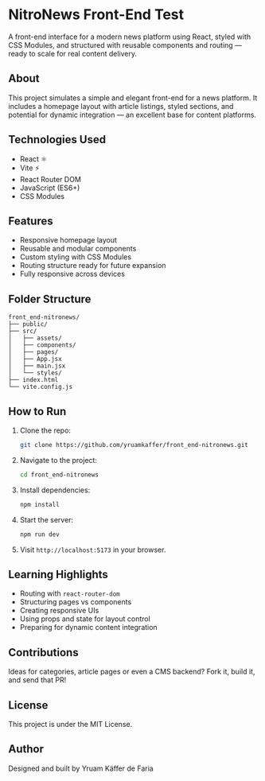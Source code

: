 
# NitroNews Front-End Test

A front-end interface for a modern news platform using React, styled with CSS Modules, and structured with reusable components and routing — ready to scale for real content delivery.

## About

This project simulates a simple and elegant front-end for a news platform. It includes a homepage layout with article listings, styled sections, and potential for dynamic integration — an excellent base for content platforms.

## Technologies Used

- React ⚛️
- Vite ⚡
- React Router DOM
- JavaScript (ES6+)
- CSS Modules

## Features

- Responsive homepage layout
- Reusable and modular components
- Custom styling with CSS Modules
- Routing structure ready for future expansion
- Fully responsive across devices

## Folder Structure

```
front_end-nitronews/
├── public/
├── src/
│   ├── assets/
│   ├── components/
│   ├── pages/
│   ├── App.jsx
│   ├── main.jsx
│   └── styles/
├── index.html
└── vite.config.js
```

## How to Run

1. Clone the repo:

   ```bash
   git clone https://github.com/yruamkaffer/front_end-nitronews.git
   ```

2. Navigate to the project:

   ```bash
   cd front_end-nitronews
   ```

3. Install dependencies:

   ```bash
   npm install
   ```

4. Start the server:

   ```bash
   npm run dev
   ```

5. Visit `http://localhost:5173` in your browser.

## Learning Highlights

- Routing with `react-router-dom`
- Structuring pages vs components
- Creating responsive UIs
- Using props and state for layout control
- Preparing for dynamic content integration

## Contributions

Ideas for categories, article pages or even a CMS backend? Fork it, build it, and send that PR!

## License

This project is under the MIT License.

## Author

Designed and built by Yruam Käffer de Faria
